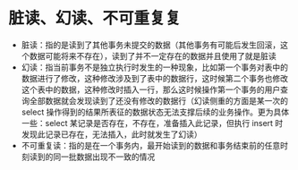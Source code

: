 # 脏读、幻读、不可重复复
- 脏读：指的是读到了其他事务未提交的数据（其他事务有可能后发生回滚，这个数据可能将来不存在），读到了并不一定存在的数据并且使用了就是脏读
- 幻读：指当前事务不是独立执行时发生的一种现象，比如第一个事务对表中的数据进行了修改，这种修改涉及到了表中的数据行，这时候第二个事务也修改这个表中的数据，这种修改时插入一行，那么这时候操作第一个事务的用户查询全部数据就会发现读到了还没有修改的数据行（幻读侧重的方面是某一次的 select 操作得到的结果所表征的数据状态无法支撑后续的业务操作。更为具体一些：select 某记录是否存在，不存在，准备插入此记录，但执行 insert 时发现此记录已存在，无法插入，此时就发生了幻读）
- 不可重复读：指的是在一个事务内，最开始读到的数据和事务结束前的任意时刻读到的同一批数据出现不一致的情况